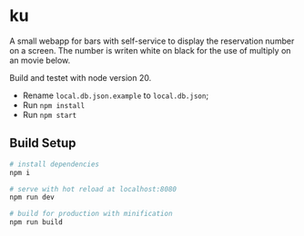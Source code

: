 # ku

A small webapp for bars with self-service to display the reservation number on a screen. The number is writen white on black for the use of multiply on an movie below.

Build and testet with node version 20.

* Rename `local.db.json.example` to `local.db.json`;
* Run `npm install`
* Run `npm start`

## Build Setup

``` bash
# install dependencies
npm i

# serve with hot reload at localhost:8080
npm run dev

# build for production with minification
npm run build
```